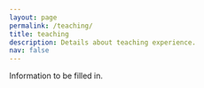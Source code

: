 ```yaml
---
layout: page
permalink: /teaching/
title: teaching
description: Details about teaching experience.
nav: false
---
```


Information to be filled in.
